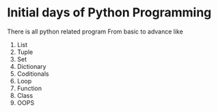 # Initial days of Python Programming
There is all python related program
From basic to advance like
1. List
2. Tuple
3. Set
4. Dictionary
5. Coditionals
6. Loop
7. Function
8. Class
9. OOPS

